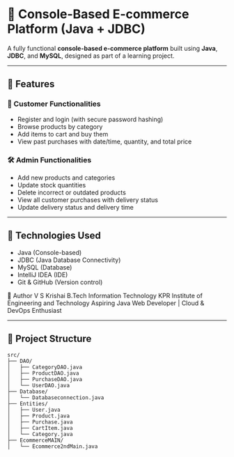 # 🛒 Console-Based E-commerce Platform (Java + JDBC)

A fully functional **console-based e-commerce platform** built using **Java**, **JDBC**, and **MySQL**, designed as part of a learning project.

---

## 📌 Features

### 👤 Customer Functionalities
- Register and login (with secure password hashing)
- Browse products by category
- Add items to cart and buy them
- View past purchases with date/time, quantity, and total price

### 🛠️ Admin Functionalities
- Add new products and categories
- Update stock quantities
- Delete incorrect or outdated products
- View all customer purchases with delivery status
- Update delivery status and delivery time

---

## 🧰 Technologies Used

- Java (Console-based)
- JDBC (Java Database Connectivity)
- MySQL (Database)
- IntelliJ IDEA (IDE)
- Git & GitHub (Version control)


👤 Author
V S Krishai
B.Tech Information Technology
KPR Institute of Engineering and Technology
Aspiring Java Web Developer | Cloud & DevOps Enthusiast 

---

## 📂 Project Structure

```plaintext
src/
├── DAO/
│   ├── CategoryDAO.java
│   ├── ProductDAO.java
│   ├── PurchaseDAO.java
│   └── UserDAO.java
├── Database/
│   └── Databaseconnection.java
├── Entities/
│   ├── User.java
│   ├── Product.java
│   ├── Purchase.java
│   ├── CartItem.java
│   └── Category.java
├── EcommerceMAIN/
│   └── Ecommerce2ndMain.java

